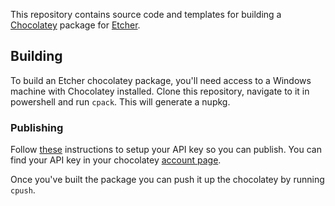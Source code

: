 This repository contains source code and templates for building a
[Chocolatey](http://chocolatey.org) package for [Etcher](https://etcher.io).

## Building

To build an Etcher chocolatey package, you'll need access to a Windows machine
with Chocolatey installed. Clone this repository, navigate to it in powershell
and run `cpack`. This will generate a nupkg.

### Publishing

Follow [these](https://github.com/chocolatey/chocolatey/wiki/CommandsPush)
instructions to setup your API key so you can publish. You can find
your API key in your chocolatey [account page](https://chocolatey.org/account).

Once you've built the package you can push it up the chocolatey by
running `cpush`.
